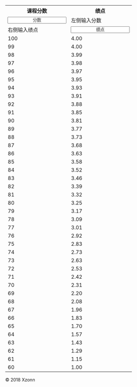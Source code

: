 <style>
    input {
        width: calc(100% + 2px);
        margin: -1px;
        text-align: center;
        font-weight: bold;
    }
</style>
<table class="listTable">
    <tr>
        <th>课程分数</th>
        <th>绩点</th>
    </tr>
    <tr>
        <td>
            <input onkeyup="_实时绩点.innerHTML=_分2绩(this.value)" placeholder="分数">
        </td>
        <td id="_实时绩点">左侧输入分数</td>
    </tr>
    <tr>
        <td id="_实时分数">右侧输入绩点</td>
        <td>
            <input onkeyup="_实时分数.innerHTML=_绩2分(this.value)" placeholder="绩点">
        </td>
    </tr>
    <tr>
        <td>100</td>
        <td>4.00</td>
    </tr>
    <tr>
        <td>99</td>
        <td>4.00</td>
    </tr>
    <tr>
        <td>98</td>
        <td>3.99</td>
    </tr>
    <tr>
        <td>97</td>
        <td>3.98</td>
    </tr>
    <tr>
        <td>96</td>
        <td>3.97</td>
    </tr>
    <tr>
        <td>95</td>
        <td>3.95</td>
    </tr>
    <tr>
        <td>94</td>
        <td>3.93</td>
    </tr>
    <tr>
        <td>93</td>
        <td>3.91</td>
    </tr>
    <tr>
        <td>92</td>
        <td>3.88</td>
    </tr>
    <tr>
        <td>91</td>
        <td>3.85</td>
    </tr>
    <tr>
        <td>90</td>
        <td>3.81</td>
    </tr>
    <tr>
        <td>89</td>
        <td>3.77</td>
    </tr>
    <tr>
        <td>88</td>
        <td>3.73</td>
    </tr>
    <tr>
        <td>87</td>
        <td>3.68</td>
    </tr>
    <tr>
        <td>86</td>
        <td>3.63</td>
    </tr>
    <tr>
        <td>85</td>
        <td>3.58</td>
    </tr>
    <tr>
        <td>84</td>
        <td>3.52</td>
    </tr>
    <tr>
        <td>83</td>
        <td>3.46</td>
    </tr>
    <tr>
        <td>82</td>
        <td>3.39</td>
    </tr>
    <tr>
        <td>81</td>
        <td>3.32</td>
    </tr>
    <tr>
        <td>80</td>
        <td>3.25</td>
    </tr>
    <tr>
        <td>79</td>
        <td>3.17</td>
    </tr>
    <tr>
        <td>78</td>
        <td>3.09</td>
    </tr>
    <tr>
        <td>77</td>
        <td>3.01</td>
    </tr>
    <tr>
        <td>76</td>
        <td>2.92</td>
    </tr>
    <tr>
        <td>75</td>
        <td>2.83</td>
    </tr>
    <tr>
        <td>74</td>
        <td>2.73</td>
    </tr>
    <tr>
        <td>73</td>
        <td>2.63</td>
    </tr>
    <tr>
        <td>72</td>
        <td>2.53</td>
    </tr>
    <tr>
        <td>71</td>
        <td>2.42</td>
    </tr>
    <tr>
        <td>70</td>
        <td>2.31</td>
    </tr>
    <tr>
        <td>69</td>
        <td>2.20</td>
    </tr>
    <tr>
        <td>68</td>
        <td>2.08</td>
    </tr>
    <tr>
        <td>67</td>
        <td>1.96</td>
    </tr>
    <tr>
        <td>66</td>
        <td>1.83</td>
    </tr>
    <tr>
        <td>65</td>
        <td>1.70</td>
    </tr>
    <tr>
        <td>64</td>
        <td>1.57</td>
    </tr>
    <tr>
        <td>63</td>
        <td>1.43</td>
    </tr>
    <tr>
        <td>62</td>
        <td>1.29</td>
    </tr>
    <tr>
        <td>61</td>
        <td>1.15</td>
    </tr>
    <tr>
        <td style="border-bottom-left-radius: 8px;">60</td>
        <td style="border-bottom-right-radius: 8px;">1.00</td>
    </tr>
</table>
<div>&copy; 2018 Xzonn</div>
<script>
    function _分2绩(x) {
        if (isNaN(x) || (x < 0) || (x > 100)) {
            return "出现错误";
        }
        if (x < 60) {
            return "0.000";
        }
        return (4 - 3 * (100 - x) * (100 - x) / 1600).toFixed(3);
    }

    function _绩2分(x) {
        if (!x) {
            return "[0,60)";
        }
        if (isNaN(x) || (x < 1) || (x > 4)) {
            return "出现错误";
        }
        return (100 - Math.sqrt(1600 * (4 - x) / 3)).toFixed(2);
    }
</script>